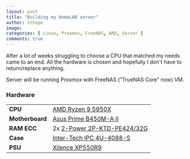 ```yaml
---
layout: post
title: "Building my HomeLAB server"
author: sthope
image: 
categories: [ Linux, Proxmox, FreeNAS, AMD, Server ]
comments: true
---
```


After a lot of weeks struggling to choose a CPU that matched my needs came to an end.
All the hardware is chosen and hopefully I don't have to return/replace anything.

Server will be running Proxmox with FreeNAS ("TrueNAS Core" now) VM.

<h3 id="Hardware">Hardware</h3>

| | |
| :---- | :---- |
| **CPU**         | [AMD Ryzen 9 5950X](https://www.amd.com/en/products/cpu/amd-ryzen-9-5950x) |
| **Motherboard** | [Asus Prime B450M-A II](https://www.asus.com/Motherboards-Components/Motherboards/PRIME/PRIME-B450M-A-II/) |
| **RAM ECC**     | 2x [2-Power 2P-KTD-PE424/32G](https://tweakers.net/pricewatch/1307406/2-power-2p-ktd-pe424-32g/specificaties/) |
| **Case**        | [Inter-Tech IPC 4U-4088-S](https://www.inter-tech.de/en/products/ipc/server-cases/4u-4088-s) |
| **PSU**         | [Xilence XP550R9](https://tweakers.net/pricewatch/999371/xilence-xp550r9/specificaties/) |